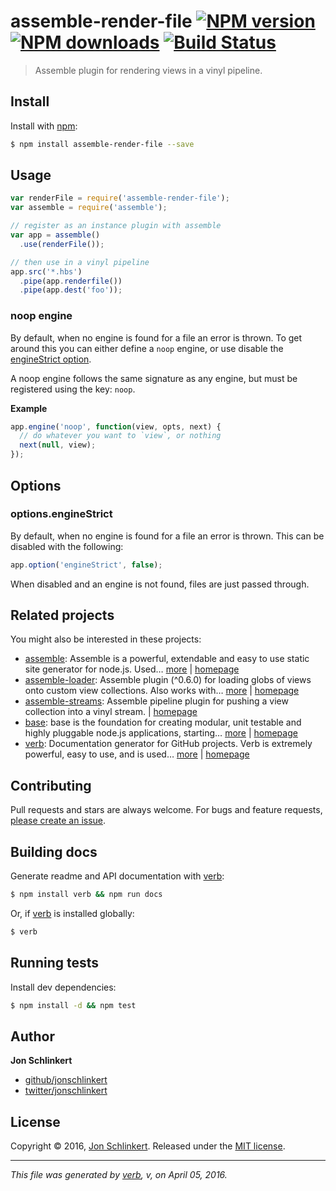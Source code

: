 # assemble-render-file [![NPM version](https://img.shields.io/npm/v/assemble-render-file.svg?style=flat)](https://www.npmjs.com/package/assemble-render-file) [![NPM downloads](https://img.shields.io/npm/dm/assemble-render-file.svg?style=flat)](https://npmjs.org/package/assemble-render-file) [![Build Status](https://img.shields.io/travis/assemble/assemble-render-file.svg?style=flat)](https://travis-ci.org/assemble/assemble-render-file)

> Assemble plugin for rendering views in a vinyl pipeline.

## Install

Install with [npm](https://www.npmjs.com/):

```sh
$ npm install assemble-render-file --save
```

## Usage

```js
var renderFile = require('assemble-render-file');
var assemble = require('assemble');

// register as an instance plugin with assemble
var app = assemble()
  .use(renderFile());

// then use in a vinyl pipeline
app.src('*.hbs')
  .pipe(app.renderfile())
  .pipe(app.dest('foo'));
```

### noop engine

By default, when no engine is found for a file an error is thrown. To get around this you can either define a `noop` engine, or use disable the [engineStrict option](#optionsengineStrict).

A noop engine follows the same signature as any engine, but must be registered using the key: `noop`.

**Example**

```js
app.engine('noop', function(view, opts, next) {
  // do whatever you want to `view`, or nothing
  next(null, view);
});
```

## Options

### options.engineStrict

By default, when no engine is found for a file an error is thrown. This can be disabled with the following:

```js
app.option('engineStrict', false);
```

When disabled and an engine is not found, files are just passed through.

## Related projects

You might also be interested in these projects:

* [assemble](https://www.npmjs.com/package/assemble): Assemble is a powerful, extendable and easy to use static site generator for node.js. Used… [more](https://www.npmjs.com/package/assemble) | [homepage](https://github.com/assemble/assemble)
* [assemble-loader](https://www.npmjs.com/package/assemble-loader): Assemble plugin (^0.6.0) for loading globs of views onto custom view collections. Also works with… [more](https://www.npmjs.com/package/assemble-loader) | [homepage](https://github.com/jonschlinkert/assemble-loader)
* [assemble-streams](https://www.npmjs.com/package/assemble-streams): Assemble pipeline plugin for pushing a view collection into a vinyl stream. | [homepage](https://github.com/assemble/assemble-streams)
* [base](https://www.npmjs.com/package/base): base is the foundation for creating modular, unit testable and highly pluggable node.js applications, starting… [more](https://www.npmjs.com/package/base) | [homepage](https://github.com/node-base/base)
* [verb](https://www.npmjs.com/package/verb): Documentation generator for GitHub projects. Verb is extremely powerful, easy to use, and is used… [more](https://www.npmjs.com/package/verb) | [homepage](https://github.com/verbose/verb)

## Contributing

Pull requests and stars are always welcome. For bugs and feature requests, [please create an issue](https://github.com/jonschlinkert/assemble-render-file/issues/new).

## Building docs

Generate readme and API documentation with [verb](https://github.com/verbose/verb):

```sh
$ npm install verb && npm run docs
```

Or, if [verb](https://github.com/verbose/verb) is installed globally:

```sh
$ verb
```

## Running tests

Install dev dependencies:

```sh
$ npm install -d && npm test
```

## Author

**Jon Schlinkert**

* [github/jonschlinkert](https://github.com/jonschlinkert)
* [twitter/jonschlinkert](http://twitter.com/jonschlinkert)

## License

Copyright © 2016, [Jon Schlinkert](https://github.com/jonschlinkert).
Released under the [MIT license](https://github.com/assemble/assemble-render-file/blob/master/LICENSE).

***

_This file was generated by [verb](https://github.com/verbose/verb), v, on April 05, 2016._